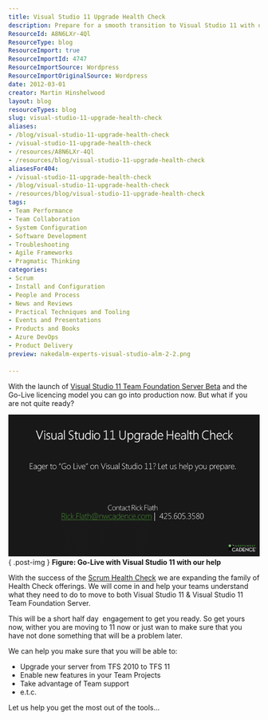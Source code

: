 ```yaml
---
title: Visual Studio 11 Upgrade Health Check
description: Prepare for a smooth transition to Visual Studio 11 with our expert Health Check. Ensure your upgrade is seamless and unlock new features today!
ResourceId: A8N6LXr-4Ql
ResourceType: blog
ResourceImport: true
ResourceImportId: 4747
ResourceImportSource: Wordpress
ResourceImportOriginalSource: Wordpress
date: 2012-03-01
creator: Martin Hinshelwood
layout: blog
resourceTypes: blog
slug: visual-studio-11-upgrade-health-check
aliases:
- /blog/visual-studio-11-upgrade-health-check
- /visual-studio-11-upgrade-health-check
- /resources/A8N6LXr-4Ql
- /resources/blog/visual-studio-11-upgrade-health-check
aliasesFor404:
- /visual-studio-11-upgrade-health-check
- /blog/visual-studio-11-upgrade-health-check
- /resources/blog/visual-studio-11-upgrade-health-check
tags:
- Team Performance
- Team Collaboration
- System Configuration
- Software Development
- Troubleshooting
- Agile Frameworks
- Pragmatic Thinking
categories:
- Scrum
- Install and Configuration
- People and Process
- News and Reviews
- Practical Techniques and Tooling
- Events and Presentations
- Products and Books
- Azure DevOps
- Product Delivery
preview: nakedalm-experts-visual-studio-alm-2-2.png

---
```

With the launch of [Visual Studio 11 Team Foundation Server Beta](http://blog.hinshelwood.com/announcing-visual-studio-11-beta-will-launch-on-february-29th/) and the Go-Live licencing model you can go into production now. But what if you are not quite ready?

[![image](images/image_thumb-1-1.png "image")](http://blog.hinshelwood.com/files/2012/03/image.png)  
{ .post-img }
**Figure: Go-Live with Visual Studio 11 with our help**

With the success of the [Scrum Health Check](http://blog.hinshelwood.com/are-you-doing-scrum-find-out-with-a-scrum-health-check/) we are expanding the family of Health Check offerings. We will come in and help your teams understand what they need to do to move to both Visual Studio 11 & Visual Studio 11 Team Foundation Server.

This will be a short half day  engagement to get you ready. So get yours now, wither you are moving to 11 now or just wan to make sure that you have not done something that will be a problem later.

We can help you make sure that you will be able to:

- Upgrade your server from TFS 2010 to TFS 11
- Enable new features in your Team Projects
- Take advantage of Team support
- e.t.c.

Let us help you get the most out of the tools…
